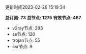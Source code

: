 更新时间2023-02-26 15:19:34

**总订阅: 73**
**总节点: 1275**
**有效节点: 467**
- v2ray节点: 283
- ss节点: 120
- trojan节点: 55
- ssr节点: 9
